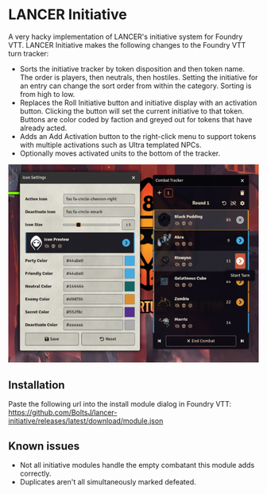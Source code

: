 LANCER Initiative
=================

A very hacky implementation of LANCER's initiative system for Foundry VTT. LANCER Initiative makes the following changes to the Foundry VTT turn tracker:

 * Sorts the initiative tracker by token disposition and then token name. The order is players, then neutrals, then hostiles. Setting the initiative for an entry can change the sort order from within the category. Sorting is from high to low.
 * Replaces the Roll Initiative button and initiative display with an activation button. Clicking the button will set the current initiative to that token. Buttons are color coded by faction and greyed out for tokens that have already acted.
 * Adds an Add Activation button to the right-click menu to support tokens with multiple activations such as Ultra templated NPCs.
 * Optionally moves activated units to the bottom of the tracker.

![Screenshot](https://github.com/BoltsJ/lancer-initiative/blob/default/screenshot.png?raw=true)

Installation
------------

Paste the following url into the install module dialog in Foundry VTT: https://github.com/BoltsJ/lancer-initiative/releases/latest/download/module.json

Known issues
------------

 * Not all initiative modules handle the empty combatant this module adds correctly.
 * Duplicates aren't all simultaneously marked defeated.

<!-- TODO: Remaining actions instead of multiple entries -->
